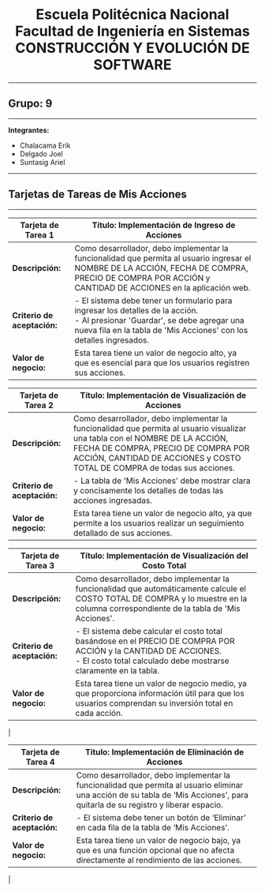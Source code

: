 <h1 align="center">
    Escuela Politécnica Nacional<br>
    Facultad de Ingeniería en Sistemas<br>
    CONSTRUCCIÓN Y EVOLUCIÓN DE SOFTWARE<br>
</h1>

---

## Grupo: 9

---

**Integrantes:**

- Chalacama Erik
- Delgado Joel
- Suntasig Ariel

---

## Tarjetas de Tareas de Mis Acciones

---

| **Tarjeta de Tarea 1** | **Título:**  Implementación de Ingreso de Acciones                                                                                                                                                                                                             |
| ------------------------ | ----------------------------------------------------------------------------------------------------------------------------------------------------------------------------------------------------------------------------------------- |
| **Descripción:**         | Como desarrollador, debo implementar la funcionalidad que permita al usuario ingresar el NOMBRE DE LA ACCIÓN, FECHA DE COMPRA, PRECIO DE COMPRA POR ACCIÓN y CANTIDAD DE ACCIONES en la aplicación web.                          |
| **Criterio de aceptación:** | - El sistema debe tener un formulario para ingresar los detalles de la acción. <br> - Al presionar 'Guardar', se debe agregar una nueva fila en la tabla de 'Mis Acciones' con los detalles ingresados.  |
| **Valor de negocio:**    | Esta tarea tiene un valor de negocio alto, ya que es esencial para que los usuarios registren sus acciones. |

| **Tarjeta de Tarea 2** | **Título:** Implementación de Visualización de Acciones                                                                                                                                                                                                                      |
| ------------------------ | ----------------------------------------------------------------------------------------------------------------------------------------------------------------------------------------------------------------------------------------- |
| **Descripción:**         | Como desarrollador, debo implementar la funcionalidad que permita al usuario visualizar una tabla con el NOMBRE DE LA ACCIÓN, FECHA DE COMPRA, PRECIO DE COMPRA POR ACCIÓN, CANTIDAD DE ACCIONES y COSTO TOTAL DE COMPRA de todas sus acciones.                                                                |
| **Criterio de aceptación:** | - La tabla de 'Mis Acciones' debe mostrar clara y concisamente los detalles de todas las acciones ingresadas.     |
| **Valor de negocio:**    | Esta tarea tiene un valor de negocio alto, ya que permite a los usuarios realizar un seguimiento detallado de sus acciones. |

| **Tarjeta de Tarea 3** | **Título:** Implementación de Visualización del Costo Total                                                                                                                                                                                                                       |
| ------------------------ | ----------------------------------------------------------------------------------------------------------------------------------------------------------------------------------------------------------------------------------------- |
| **Descripción:**         | Como desarrollador, debo implementar la funcionalidad que automáticamente calcule el COSTO TOTAL DE COMPRA y lo muestre en la columna correspondiente de la tabla de 'Mis Acciones'.                                                                                                        |
| **Criterio de aceptación:** | - El sistema debe calcular el costo total basándose en el PRECIO DE COMPRA POR ACCIÓN y la CANTIDAD DE ACCIONES. <br> - El costo total calculado debe mostrarse claramente en la tabla.  |
| **Valor de negocio:**    | Esta tarea tiene un valor de negocio medio, ya que proporciona información útil para que los usuarios comprendan su inversión total en cada acción.
 |

| **Tarjeta de Tarea 4** | **Título:**  Implementación de Eliminación de Acciones                                                                                                                                                                                                                       |
| ------------------------ | ----------------------------------------------------------------------------------------------------------------------------------------------------------------------------------------------------------------------------------------- |
| **Descripción:**         | Como desarrollador, debo implementar la funcionalidad que permita al usuario eliminar una acción de su tabla de ‘Mis Acciones’, para quitarla de su registro y liberar espacio.                                                                                                        |
| **Criterio de aceptación:** | - El sistema debe tener un botón de ‘Eliminar’ en cada fila de la tabla de ‘Mis Acciones’. <br>  |
| **Valor de negocio:**    | Esta tarea tiene un valor de negocio bajo, ya que es una función opcional que no afecta directamente al rendimiento de las acciones.
|
